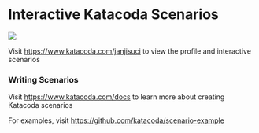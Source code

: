 # Interactive Katacoda Scenarios

[![](http://shields.katacoda.com/katacoda/janjisuci/count.svg)](https://www.katacoda.com/janjisuci "Get your profile on Katacoda.com")

Visit https://www.katacoda.com/janjisuci to view the profile and interactive scenarios

### Writing Scenarios
Visit https://www.katacoda.com/docs to learn more about creating Katacoda scenarios

For examples, visit https://github.com/katacoda/scenario-example
